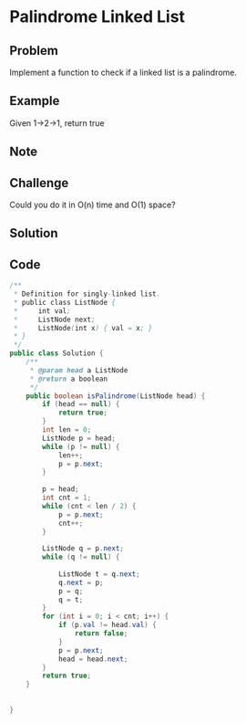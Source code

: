 Palindrome Linked List
===


Problem
-------

Implement a function to check if a linked list is a palindrome.


Example
-------

Given 1->2->1, return true

Note
---------

Challenge
---------

Could you do it in O(n) time and O(1) space?

Solution
--------

Code
----

```java
/**
 * Definition for singly-linked list.
 * public class ListNode {
 *     int val;
 *     ListNode next;
 *     ListNode(int x) { val = x; }
 * }
 */
public class Solution {
    /**
     * @param head a ListNode
     * @return a boolean
     */
    public boolean isPalindrome(ListNode head) {
        if (head == null) {
            return true;
        }
        int len = 0;
        ListNode p = head;
        while (p != null) {
            len++;
            p = p.next;
        }
        
        p = head;
        int cnt = 1;
        while (cnt < len / 2) {
            p = p.next;
            cnt++;
        }
        
        ListNode q = p.next;
        while (q != null) {
            
            ListNode t = q.next;
            q.next = p;
            p = q;
            q = t;
        }
        for (int i = 0; i < cnt; i++) {
            if (p.val != head.val) {
                return false;
            }
            p = p.next;
            head = head.next;
        }
        return true;
    }
    
   
}
```
